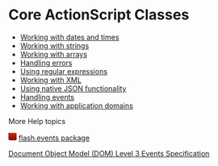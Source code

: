 # Core ActionScript Classes

- [Working with dates and times](./working-with-dates-and-times/index.md)
- [Working with strings](./working-with-strings/index.md)
- [Working with arrays](./working-with-arrays/index.md)
- [Handling errors](./handling-errors/index.md)
- [Using regular expressions](./using-regular-expressions/index.md)
- [Working with XML](./working-with-xml/index.md)
- [Using native JSON functionality](./using-native-json-functionality.md)
- [Handling events](./handling-events/index.md)
- [Working with application domains](./working-with-application-domains.md)

More Help topics

![](../img/flashplatformLinkIndicator.png)
[flash.events package](https://help.adobe.com/en_US/FlashPlatform/reference/actionscript/3/flash/events/package-detail.html)

[Document Object Model (DOM) Level 3 Events Specification](http://www.w3.org/TR/DOM-Level-3-Events/)

